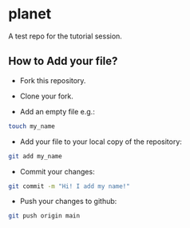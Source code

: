 # planet

A test repo for the tutorial session.

## How to Add your file?

- Fork this repository.

- Clone your fork.

- Add an empty file e.g.:

```sh
touch my_name
```

- Add your file to your local copy of the repository:

```sh
git add my_name
```

- Commit your changes:

```sh
git commit -m "Hi! I add my name!"
```

- Push your changes to github:

```sh
git push origin main
```




